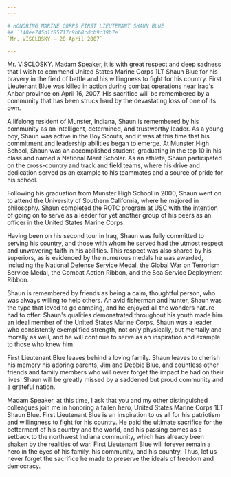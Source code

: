 ```yaml
---
---

# HONORING MARINE CORPS FIRST LIEUTENANT SHAUN BLUE
## `148ee745d1f85717c9bb8cdcb9c39b7e`
`Mr. VISCLOSKY — 20 April 2007`

---
```



Mr. VISCLOSKY. Madam Speaker, it is with great respect and deep 
sadness that I wish to commend United States Marine Corps 1LT Shaun 
Blue for his bravery in the field of battle and his willingness to 
fight for his country. First Lieutenant Blue was killed in action 
during combat operations near Iraq's Anbar province on April 16, 2007. 
His sacrifice will be remembered by a community that has been struck 
hard by the devastating loss of one of its own.

A lifelong resident of Munster, Indiana, Shaun is remembered by his 
community as an intelligent, determined, and trustworthy leader. As a 
young boy, Shaun was active in the Boy Scouts, and it was at this time 
that his commitment and leadership abilities began to emerge. At 
Munster High School, Shaun was an accomplished student, graduating in 
the top 10 in his class and named a National Merit Scholar. As an 
athlete, Shaun participated on the cross-country and track and field 
teams, where his drive and dedication served as an example to his 
teammates and a source of pride for his school.

Following his graduation from Munster High School in 2000, Shaun went 
on to attend the University of Southern California, where he majored in 
philosophy. Shaun completed the ROTC program at USC with the intention 
of going on to serve as a leader for yet another group of his peers as 
an officer in the United States Marine Corps.

Having been on his second tour in Iraq, Shaun was fully committed to 
serving his country, and those with whom he served had the utmost 
respect and unwavering faith in his abilities. This respect was also 
shared by his superiors, as is evidenced by the numerous medals he was 
awarded, including the National Defense Service Medal, the Global War 
on Terrorism Service Medal, the Combat Action Ribbon, and the Sea 
Service Deployment Ribbon.



Shaun is remembered by friends as being a calm, thoughtful person, 
who was always willing to help others. An avid fisherman and hunter, 
Shaun was the type that loved to go camping, and he enjoyed all the 
wonders nature had to offer. Shaun's qualities demonstrated throughout 
his youth made him an ideal member of the United States Marine Corps. 
Shaun was a leader who consistently exemplified strength, not only 
physically, but mentally and morally as well, and he will continue to 
serve as an inspiration and example to those who knew him.

First Lieutenant Blue leaves behind a loving family. Shaun leaves to 
cherish his memory his adoring parents, Jim and Debbie Blue, and 
countless other friends and family members who will never forget the 
impact he had on their lives. Shaun will be greatly missed by a 
saddened but proud community and a grateful nation.

Madam Speaker, at this time, I ask that you and my other 
distinguished colleagues join me in honoring a fallen hero, United 
States Marine Corps 1LT Shaun Blue. First Lieutenant Blue is an 
inspiration to us all for his patriotism and willingness to fight for 
his country. He paid the ultimate sacrifice for the betterment of his 
country and the world, and his passing comes as a setback to the 
northwest Indiana community, which has already been shaken by the 
realities of war. First Lieutenant Blue will forever remain a hero in 
the eyes of his family, his community, and his country. Thus, let us 
never forget the sacrifice he made to preserve the ideals of freedom 
and democracy.
